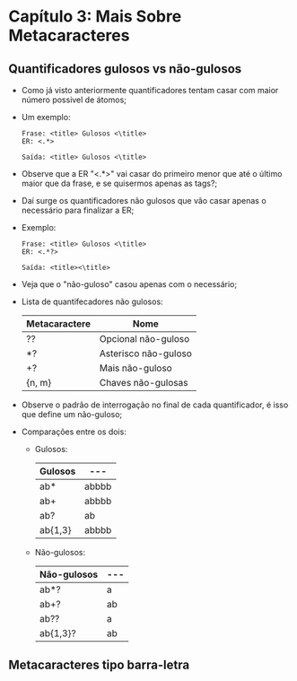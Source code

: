 # Capítulo 3: Mais Sobre Metacaracteres

## Quantificadores gulosos vs não-gulosos

+ Como já visto anteriormente quantificadores tentam casar com maior número possivel de átomos;
+ Um exemplo:
  ```gulosos
  Frase: <title> Gulosos <\title>
  ER: <.*>

  Saída: <title> Gulosos <\title>
  ```
+ Observe que a ER "<.\*>" vai casar do primeiro menor que até o último maior que da frase, e se quisermos apenas as tags?;
+ Daí surge os quantificadores não gulosos que vão casar apenas o necessário para finalizar a ER;
+ Exemplo:
  ```naoGulosos
  Frase: <title> Gulosos <\title>
  ER: <.*?>

  Saída: <title><\title>
  ```
+ Veja que o "não-guloso" casou apenas com o necessário;
+ Lista de quantifecadores não gulosos:

  | Metacaractere  |        Nome          |
  |       ---      |         ---          |
  |       ??       | Opcional não-guloso  |
  |       \*?      | Asterisco não-guloso |
  |       +?       | Mais não-guloso      |
  |      {n, m}    | Chaves não-gulosas   |

+ Observe o padrão de interrogação no final de cada quantificador, é isso que define um não-guloso;
+ Comparações entre os dois:
  + Gulosos:

    | Gulosos |  ---  |
    |   ---   |  ---  |
    | ab*     | abbbb |
    | ab+     | abbbb |
    | ab?     | ab    |
    | ab{1,3} | abbbb |

  + Não-gulosos:

    | Não-gulosos |  ---  |
    |     ---     |  ---  |
    |  ab*?       |   a   |
    |  ab+?       |   ab  |
    |  ab??       |   a   |
    |  ab{1,3}?   |   ab  |

## Metacaracteres tipo barra-letra
    
